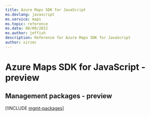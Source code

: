 ```yaml
---
title: Azure Maps SDK for JavaScript
ms.devlang: javascript
ms.service: maps
ms.topic: reference
ms.data: 08/09/2022
ms.author: jeffish
description: Reference for Azure Maps SDK for JavaScript
author: xirzec
---
```

# Azure Maps SDK for JavaScript - preview

## Management packages - preview
[!INCLUDE [mgmt-packages](maps-mgmt-index.md)]